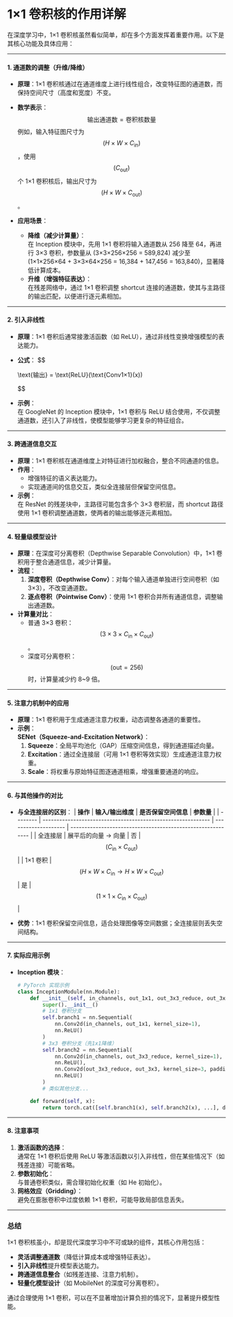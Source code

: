 # 1×1 卷积核的作用详解

在深度学习中，1×1 卷积核虽然看似简单，却在多个方面发挥着重要作用。以下是其核心功能及具体应用：

---

#### **1. 通道数的调整（升维/降维）**
- **原理**：1×1 卷积核通过在通道维度上进行线性组合，改变特征图的通道数，而保持空间尺寸（高度和宽度）不变。
- **数学表示**：
  $$
  \text{输出通道数} = \text{卷积核数量}
  $$
  例如，输入特征图尺寸为 $$(H \times W \times C_{\text{in}})$$，使用 $$(C_{\text{out}}) $$个 1×1 卷积核后，输出尺寸为 $$(H \times W \times C_{\text{out}})$$。
  
- **应用场景**：
  
  - **降维（减少计算量）**：  
    在 Inception 模块中，先用 1×1 卷积将输入通道数从 256 降至 64，再进行 3×3 卷积，参数量从 \(3×3×256×256 = 589,824\) 减少至 \(1×1×256×64 + 3×3×64×256 = 16,384 + 147,456 = 163,840\)，显著降低计算成本。
  - **升维（增强特征表达）**：  
    在残差网络中，通过 1×1 卷积调整 shortcut 连接的通道数，使其与主路径的输出匹配，以便进行逐元素相加。

---

#### **2. 引入非线性**
- **原理**：1×1 卷积后通常接激活函数（如 ReLU），通过非线性变换增强模型的表达能力。
- **公式**：
  $$
  
  \text{输出} = \text{ReLU}(\text{Conv1×1}(x))
  $$
  
- **示例**：  
  在 GoogleNet 的 Inception 模块中，1×1 卷积与 ReLU 结合使用，不仅调整通道数，还引入了非线性，使模型能够学习更复杂的特征组合。

---

#### **3. 跨通道信息交互**
- **原理**：1×1 卷积核在通道维度上对特征进行加权融合，整合不同通道的信息。
- **作用**：  
  - 增强特征的语义表达能力。  
  - 实现通道间的信息交互，类似全连接层但保留空间信息。
- **示例**：  
  在 ResNet 的残差块中，主路径可能包含多个 3×3 卷积层，而 shortcut 路径使用 1×1 卷积调整通道数，使两者的输出能够逐元素相加。

---

#### **4. 轻量级模型设计**
- **原理**：在深度可分离卷积（Depthwise Separable Convolution）中，1×1 卷积用于整合通道信息，减少计算量。
- **流程**：
  1. **深度卷积（Depthwise Conv）**：对每个输入通道单独进行空间卷积（如 3×3），不改变通道数。  
  2. **逐点卷积（Pointwise Conv）**：使用 1×1 卷积合并所有通道信息，调整输出通道数。
- **计算量对比**：  
  - 普通 3×3 卷积：$$(3×3×C_{\text{in}}×C_{\text{out}})$$。  
  - 深度可分离卷积：$${(\text{out}}=256) $$时，计算量减少约 8~9 倍。

---

#### **5. 注意力机制中的应用**
- **原理**：1×1 卷积用于生成通道注意力权重，动态调整各通道的重要性。
- **示例**：  
  **SENet（Squeeze-and-Excitation Network）**：  
  1. **Squeeze**：全局平均池化（GAP）压缩空间信息，得到通道描述向量。  
  2. **Excitation**：通过全连接层（可用 1×1 卷积等效实现）生成通道注意力权重。  
  3. **Scale**：将权重与原始特征图逐通道相乘，增强重要通道的响应。

---

#### **6. 与其他操作的对比**
- **与全连接层的区别**：
  | **操作** | **输入/输出维度**                                            | **是否保留空间信息** | **参数量**                                                  |
  | -------- | ------------------------------------------------------------ | -------------------- | ----------------------------------------------------------- |
  | 全连接层 | 展平后的向量 → 向量                                          | 否                   | $$(C_{\text{in}} \times C_{\text{out}})$$                   |
  | 1×1 卷积 | $$(H \times W \times C_{\text{in}} → H \times W \times C_{\text{out}})$$ | 是                   | $$(1 \times 1 \times C_{\text{in}} \times C_{\text{out}})$$ |

- **优势**：1×1 卷积保留空间信息，适合处理图像等空间数据；全连接层则丢失空间结构。

---

#### **7. 实际应用示例**
- **Inception 模块**：  
  ```python
  # PyTorch 实现示例
  class InceptionModule(nn.Module):
      def __init__(self, in_channels, out_1x1, out_3x3_reduce, out_3x3, out_5x5_reduce, out_5x5, out_pool):
          super().__init__()
          # 1x1 卷积分支
          self.branch1 = nn.Sequential(
              nn.Conv2d(in_channels, out_1x1, kernel_size=1),
              nn.ReLU()
          )
          # 3x3 卷积分支（先1x1降维）
          self.branch2 = nn.Sequential(
              nn.Conv2d(in_channels, out_3x3_reduce, kernel_size=1),
              nn.ReLU(),
              nn.Conv2d(out_3x3_reduce, out_3x3, kernel_size=3, padding=1),
              nn.ReLU()
          )
          # 类似其他分支...
  
      def forward(self, x):
          return torch.cat([self.branch1(x), self.branch2(x), ...], dim=1)
  ```

---

#### **8. 注意事项**
1. **激活函数的选择**：  
   通常在 1×1 卷积后使用 ReLU 等激活函数以引入非线性，但在某些情况下（如残差连接）可能省略。
2. **参数初始化**：  
   与普通卷积类似，需合理初始化权重（如 He 初始化）。
3. **网格效应（Gridding）**：  
   避免在膨胀卷积中过度依赖 1×1 卷积，可能导致局部信息丢失。

---

### **总结**
1×1 卷积核虽小，却是现代深度学习中不可或缺的组件，其核心作用包括：
- **灵活调整通道数**（降低计算成本或增强特征表达）。
- **引入非线性**提升模型表达能力。
- **跨通道信息整合**（如残差连接、注意力机制）。
- **轻量化模型设计**（如 MobileNet 的深度可分离卷积）。

通过合理使用 1×1 卷积，可以在不显著增加计算负担的情况下，显著提升模型性能。